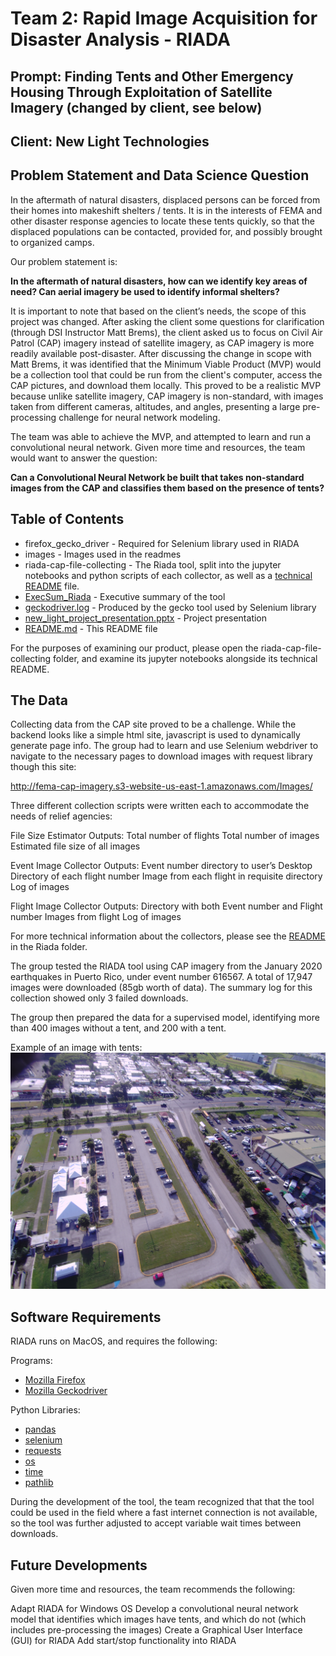 # Team 2: Rapid Image Acquisition for Disaster Analysis - RIADA
## Prompt: Finding Tents and Other Emergency Housing Through Exploitation of Satellite Imagery (changed by client, see below)
## Client: New Light Technologies

## Problem Statement and Data Science Question

In the aftermath of natural disasters, displaced persons can be forced from their homes into makeshift shelters / tents. It is in the interests of FEMA and other disaster response agencies to locate these tents quickly, so that the displaced populations can be contacted, provided for, and possibly brought to organized camps.

Our problem statement is:

**In the aftermath of natural disasters, how can we identify key areas of need? Can aerial imagery be used to identify informal shelters?**

It is important to note that based on the client’s needs, the scope of this project was changed. After asking the client some questions for clarification (through DSI Instructor Matt Brems), the client asked us to focus on Civil Air Patrol (CAP) imagery instead of satellite imagery, as CAP imagery is more readily available post-disaster. After discussing the change in scope with Matt Brems, it was identified that the Minimum Viable Product (MVP) would be a collection tool that could be run from the client's computer, access the CAP pictures, and download them locally. This proved to be a realistic MVP because unlike satellite imagery, CAP imagery is non-standard, with images taken from different cameras, altitudes, and angles, presenting a large pre-processing challenge for neural network modeling.

The team was able to achieve the MVP, and attempted to learn and run a convolutional neural network. Given more time and resources, the team would want to answer the question:

**Can a Convolutional Neural Network be built that takes non-standard images from the CAP and classifies them based on the presence of tents?**

## Table of Contents

- firefox_gecko_driver - Required for Selenium library used in RIADA
- images - Images used in the readmes
- riada-cap-file-collecting - The Riada tool, split into the jupyter notebooks and python scripts of each collector, as well as a [technical README](riada-cap-file-collecting/README.md) file.
- [ExecSum_Riada](ExecSum_Riada) - Executive summary of the tool
- [geckodriver.log](geckodriver.log) - Produced by the gecko tool used by Selenium library
- [new_light_project_presentation.pptx](ew_light_project_presentation.pptx) - Project presentation
- [README.md](readme.md) - This README file

For the purposes of examining our product, please open the riada-cap-file-collecting folder, and examine its jupyter notebooks alongside its technical README.

## The Data

Collecting data from the CAP site proved to be a challenge. While the backend looks like a simple html site, javascript is used to dynamically generate page info. The group had to learn and use Selenium webdriver to navigate to the necessary pages to download images with request library though this site:

http://fema-cap-imagery.s3-website-us-east-1.amazonaws.com/Images/

Three different collection scripts were written each to accommodate the needs of relief agencies:

File Size Estimator
Outputs:
Total number of flights
Total number of images
Estimated file size of all images

Event Image Collector
Outputs:
Event number directory to user’s Desktop
Directory of each flight number
Image from each flight in requisite directory
Log of images

Flight Image Collector
Outputs:
Directory with both Event number and Flight number
Images from flight
Log of images

For more technical information about the collectors, please see the [README](riada-cap-file-collecting/README.md) in the Riada folder.

The group tested the RIADA tool using CAP imagery from the January 2020 earthquakes in Puerto Rico, under event number 616567. A total of 17,947 images were downloaded (85gb worth of data). The summary log for this collection showed only 3 failed downloads.

The group then prepared the data for a supervised model, identifying more than 400 images without a tent, and 200 with a tent.

Example of an image with tents:![tent_example](images/tent_example.jpg)

## Software Requirements

RIADA runs on MacOS, and requires the following:

Programs:
- [Mozilla Firefox](https://www.mozilla.org/en-US/firefox/new/)
- [Mozilla Geckodriver](https://github.com/mozilla/geckodriver)

Python Libraries:
- [pandas](https://pandas.pydata.org/)
- [selenium](https://pypi.org/project/selenium/)
- [requests](https://requests.readthedocs.io/en/master/)
- [os](https://docs.python.org/3/library/os.html)
- [time](https://docs.python.org/3/library/time.html)
- [pathlib](https://docs.python.org/3/library/pathlib.html)

During the development of the tool, the team recognized that that the tool could be used in the field where a fast internet connection is not available, so the tool was further adjusted to accept variable wait times between downloads.

## Future Developments

Given more time and resources, the team recommends the following:

Adapt RIADA for Windows OS
Develop a convolutional neural network model that identifies which images have tents, and which do not (which includes pre-processing the images)
Create a Graphical User Interface (GUI) for RIADA
Add start/stop functionality into RIADA